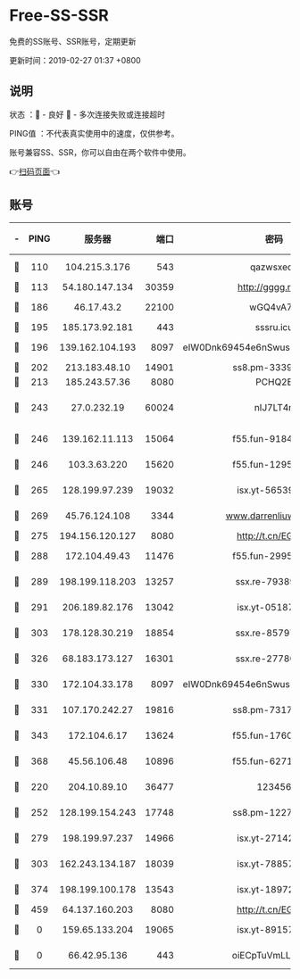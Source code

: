 # Free-SS-SSR

免费的SS账号、SSR账号，定期更新

更新时间：2019-02-27 01:37 +0800

## 说明

状态     ：🙂 - 良好 🙁 - 多次连接失败或连接超时

PING值   ：不代表真实使用中的速度，仅供参考。

账号兼容SS、SSR，你可以自由在两个软件中使用。

👉[扫码页面](https://liesauer.github.io/free-ss-ssr.github.io/)👈

## 账号

|-|PING|服务器|端口|密码|加密方式|区域|
|:----:|:----:|:-----:|-----:|:----:|:----:|:----:|
|🙂|110|104.215.3.176|543|qazwsxedc|aes-256-gcm|JP|
|🙂|113|54.180.147.134|30359|http://gggg.rocks|chacha20|KR|
|🙂|186|46.17.43.2|22100|wGQ4vA7D|aes-256-gcm|RU|
|🙂|195|185.173.92.181|443|sssru.icu|rc4-md5|RU|
|🙂|196|139.162.104.193|8097|eIW0Dnk69454e6nSwuspv9DmS201tQ0D|aes-256-cfb|JP|
|🙂|202|213.183.48.10|14901|ss8.pm-33399389|rc4-md5|RU|
|🙂|213|185.243.57.36|8080|PCHQ2E|rc4-md5|US|
|🙂|243|27.0.232.19|60024|nIJ7LT4n|xchacha20-ietf-poly1305|HK|
|🙂|246|139.162.11.113|15064|f55.fun-91846921|aes-256-cfb|SG|
|🙂|246|103.3.63.220|15620|f55.fun-12950229|aes-256-cfb|SG|
|🙂|265|128.199.97.239|19032|isx.yt-56539543|aes-256-cfb|SG|
|🙂|269|45.76.124.108|3344|www.darrenliuwei.com|aes-256-cfb|AU|
|🙂|275|194.156.120.127|8080|http://t.cn/EGJIyrl|rc4-md5|RU|
|🙂|288|172.104.49.43|11476|f55.fun-29951648|aes-256-cfb|SG|
|🙂|289|198.199.118.203|13257|ssx.re-79389209|aes-256-cfb|US|
|🙂|291|206.189.82.176|13042|isx.yt-05187143|aes-256-cfb|SG|
|🙂|303|178.128.30.219|18854|ssx.re-85797399|aes-256-cfb|SG|
|🙂|326|68.183.173.127|16301|ssx.re-27780597|aes-256-cfb|US|
|🙂|330|172.104.33.178|8097|eIW0Dnk69454e6nSwuspv9DmS201tQ0D|aes-256-cfb|SG|
|🙂|331|107.170.242.27|19816|ss8.pm-73178882|aes-256-cfb|US|
|🙂|343|172.104.6.17|13624|f55.fun-17607418|aes-256-cfb|US|
|🙂|368|45.56.106.48|10896|f55.fun-62719865|aes-256-cfb|US|
|🙂|220|204.10.89.10|36477|123456|aes-256-cfb|US|
|🙂|252|128.199.154.243|17748|ss8.pm-12277718|aes-256-cfb|SG|
|🙂|279|198.199.97.237|14966|isx.yt-27142882|aes-256-cfb|US|
|🙂|303|162.243.134.187|18039|isx.yt-78857409|aes-256-cfb|US|
|🙂|374|198.199.100.178|13543|isx.yt-18972855|aes-256-cfb|US|
|🙂|459|64.137.160.203|8080|http://t.cn/EGJIyrl|rc4-md5|CA|
|🙁|0|159.65.133.204|19065|isx.yt-89157560|aes-256-cfb|SG|
|🙁|0|66.42.95.136|443|oiECpTuVmLLxk4Ts|aes-256-cfb|US|
